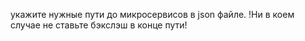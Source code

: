 укажите нужные пути до микросервисов в json файле. !Ни в коем случае не ставьте бэкслэш в конце пути!
